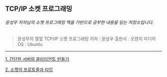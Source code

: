 ## TCP/IP 소켓 프로그래밍
###### 윤성우 저자님의 소켓 프로그래밍 책을 기반으로 공부한 내용을 담는 저장소입니다.
> 윤성우의 열혈 TCP/IP 소켓 프로그래밍
저자 : 윤성우
출판사 : 오렌지 미디어
OS : Ubuntu

***********************

[1. 간단한 서버와 클라이언트 만들기](https://pupuduck.tistory.com/25)

[2. 소켓의 프로토콜과 타입](https://pupuduck.tistory.com/26)